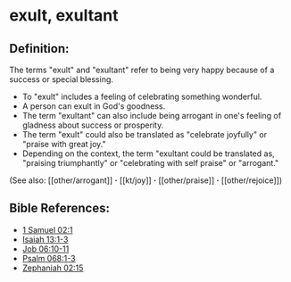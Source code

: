 # exult, exultant #

## Definition: ##

The terms "exult" and "exultant" refer to being very happy because of a success or special blessing.

* To "exult" includes a feeling of celebrating something wonderful.
* A person can exult in God's goodness.
* The term "exultant" can also include being arrogant in one's feeling of gladness about success or prosperity.
* The term "exult" could also be translated as "celebrate joyfully" or "praise with great joy."
* Depending on the context, the term "exultant could be translated as, "praising triumphantly" or "celebrating with self praise" or "arrogant."

(See also: [[other/arrogant]] **·** [[kt/joy]] **·** [[other/praise]] **·** [[other/rejoice]])

## Bible References: ##

* [1 Samuel 02:1](en/tn/1sa/help/02/01)
* [Isaiah 13:1-3](en/tn/isa/help/13/01)
* [Job 06:10-11](en/tn/job/help/06/10)
* [Psalm 068:1-3](en/tn/psa/help/68/01)
* [Zephaniah 02:15](en/tn/zep/help/02/15)